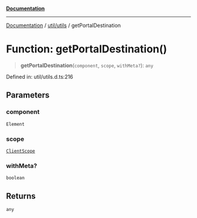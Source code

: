 [**Documentation**](../../../index.md)

***

[Documentation](../../../index.md) / [util/utils](../index.md) / getPortalDestination

# Function: getPortalDestination()

> **getPortalDestination**(`component`, `scope`, `withMeta?`): `any`

Defined in: util/utils.d.ts:216

## Parameters

### component

`Element`

### scope

[`ClientScope`](../../../stores/ClientStore/enumerations/ClientScope.md)

### withMeta?

`boolean`

## Returns

`any`
